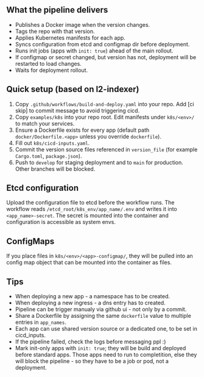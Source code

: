 ## What the pipeline delivers
- Publishes a Docker image when the version changes.
- Tags the repo with that version.
- Applies Kubernetes manifests for each app.
- Syncs configuration from etcd and configmap dir before deployment.
- Runs init jobs (apps with `init: true`) ahead of the main rollout.
- If configmap or secret changed, but version has not, deployment will be restarted to load changes.
- Waits for deployment rollout.

## Quick setup (based on l2-indexer)
1. Copy `.github/workflows/build-and-deploy.yaml` into your repo. Add [ci skip] to commit message to avoid triggering cicd.
2. Copy `examples/k8s` into your repo root. Edit manifests under `k8s/<env>/` to match your services.
3. Ensure a Dockerfile exists for every app (default path `docker/Dockerfile.<app>` unless you override `dockerfile`).
4. Fill out `k8s/cicd-inputs.yaml`.
5. Commit the version source files referenced in `version_file` (for example `Cargo.toml`, `package.json`).
6. Push to `develop` for staging deployment and to `main` for production. Other branches will be blocked.

## Etcd configuration
Upload the configuration file to etcd before the workflow runs. The workflow reads `/etcd_root/k8s_env/app_name/.env` and writes it into `<app_name>-secret`.
The secret is mounted into the container and configuration is accessible as system envs.

## ConfigMaps
If you place files in `k8s/<env>/<app>-configmap/`, they will be pulled into an config map object that can be mounted into the container as files.

## Tips
- When deploying a new app - a namespace has to be created.
- When deploying a new ingress - a dns entry has to created.
- Pipeline can be trigger manualy via github ui - not only by a commit.
- Share a Dockerfile by assigning the same `dockerfile` value to multiple entries in `app_names`.
- Each app can use shared version source or a dedicated one, to be set in cicd_inputs.
- If the pipeline failed, check the logs before messaging ppl :)
- Mark init-only apps with `init: true`; they will be build and deployed before standard apps.
  Those apps need to run to completition, else they will block the pipeline - so they have to be a job or pod, not a deployment.
